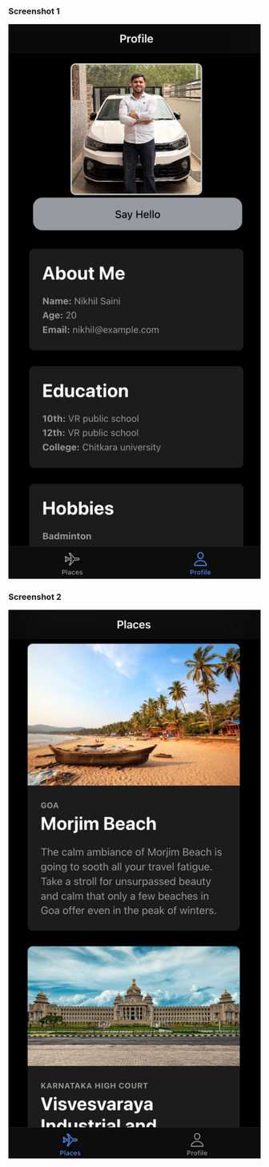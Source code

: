 <h3>Screenshot 1</h3>
<img src="images/img1.png" alt="Screenshot 1" width="600">

<h3>Screenshot 2</h3>
<img src="images/img2.png" alt="Screenshot 2" width="600">
